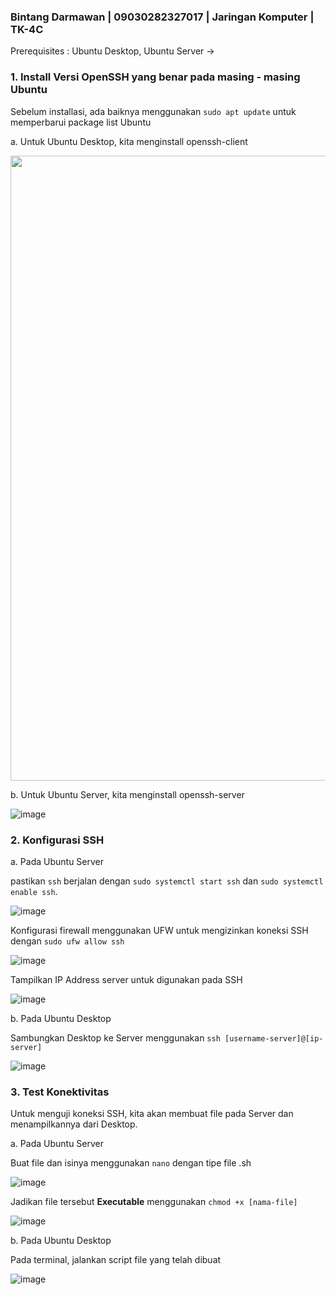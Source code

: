 ### Bintang Darmawan | 09030282327017 | Jaringan Komputer | TK-4C 

Prerequisites : Ubuntu Desktop, Ubuntu Server
→
### 1. Install Versi OpenSSH yang benar pada masing - masing Ubuntu

Sebelum installasi, ada baiknya menggunakan `sudo apt update` untuk memperbarui package list Ubuntu

a. Untuk Ubuntu Desktop, kita menginstall openssh-client

<img src="https://github.com/user-attachments/assets/e37501f3-b42b-4032-9b2f-6f71c4169af3" width="1000" height="1000">

b. Untuk Ubuntu Server, kita menginstall openssh-server

![image](https://github.com/user-attachments/assets/d447657a-2534-4285-8c2b-d41d5ef32b58)

### 2. Konfigurasi SSH

a. Pada Ubuntu Server

pastikan `ssh` berjalan dengan `sudo systemctl start ssh` dan `sudo systemctl enable ssh`. 


![image](https://github.com/user-attachments/assets/2bc81795-99f9-4ab6-ab8a-8949b88f2a94)

Konfigurasi firewall menggunakan UFW untuk mengizinkan koneksi SSH dengan `sudo ufw allow ssh`

![image](https://github.com/user-attachments/assets/de2a9342-2acc-4f4a-8876-25fb23f8d1ef)

Tampilkan IP Address server untuk digunakan pada SSH

![image](https://github.com/user-attachments/assets/b73e451a-540c-4119-ad87-620ceddd0946)

b. Pada Ubuntu Desktop

Sambungkan Desktop ke Server menggunakan `ssh [username-server]@[ip-server]`

![image](https://github.com/user-attachments/assets/661edadb-ff7b-4782-9c92-7d0bf3e7c595)

### 3. Test Konektivitas

Untuk menguji koneksi SSH, kita akan membuat file pada Server dan menampilkannya dari Desktop.

a. Pada Ubuntu Server

Buat file dan isinya menggunakan `nano` dengan tipe file .sh

![image](https://github.com/user-attachments/assets/5b237c99-0331-4951-894e-6898c7909e34)

Jadikan file tersebut **Executable** menggunakan `chmod +x [nama-file]`

![image](https://github.com/user-attachments/assets/408e64c2-71cb-4688-8be7-9f2d04ce7137)

b. Pada Ubuntu Desktop

Pada terminal, jalankan script file yang telah dibuat

![image](https://github.com/user-attachments/assets/dd2507d8-7395-4593-b7fe-76bed838127d)
